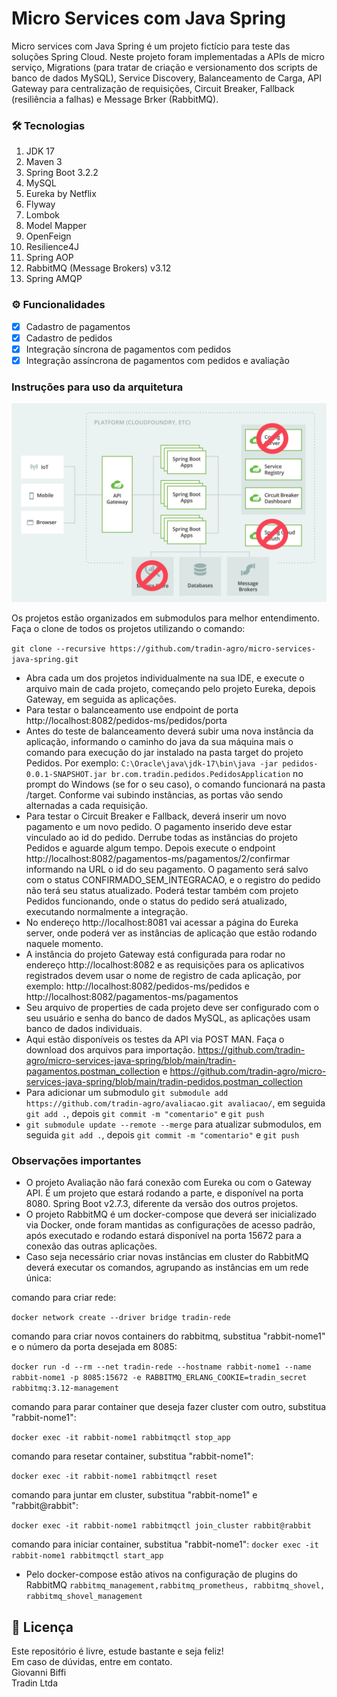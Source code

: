 # Micro Services com Java Spring

Micro services com Java Spring é um projeto fictício para teste das soluções Spring Cloud.
Neste projeto foram implementadas a APIs de micro serviço, Migrations (para tratar de criação
e versionamento dos scripts de banco de dados MySQL), Service Discovery, Balanceamento de Carga,
API Gateway para centralização de requisições, Circuit Breaker, Fallback (resiliência a falhas) e
Message Brker (RabbitMQ).

### 🛠 Tecnologias
1. JDK 17
2. Maven 3
3. Spring Boot 3.2.2
4. MySQL
5. Eureka by Netflix
6. Flyway
7. Lombok
8. Model Mapper
9. OpenFeign
10. Resilience4J
11. Spring AOP
12. RabbitMQ (Message Brokers) v3.12
13. Spring AMQP

### ⚙️ Funcionalidades

- [x] Cadastro de pagamentos
- [x] Cadastro de pedidos
- [x] Integração síncrona de pagamentos com pedidos
- [x] Integração assíncrona de pagamentos com pedidos e avaliação

### Instruções para uso da arquitetura

![alt text](arquitetura-spring-cloud-projeto-ms.png)

Os projetos estão organizados em submodulos para melhor entendimento. Faça o clone de todos
os projetos utilizando o comando:

```git clone --recursive https://github.com/tradin-agro/micro-services-java-spring.git```

- Abra cada um dos projetos individualmente na sua IDE, e execute o arquivo main de cada projeto,
começando pelo projeto Eureka, depois Gateway, em seguida as aplicações.
- Para testar o balanceamento use endpoint de porta http://localhost:8082/pedidos-ms/pedidos/porta
- Antes do teste de balanceamento deverá subir uma nova instância da aplicação, informando 
o caminho do java da sua máquina mais o comando para execução do jar instalado na pasta target do projeto Pedidos.
Por exemplo: ```C:\Oracle\java\jdk-17\bin\java -jar pedidos-0.0.1-SNAPSHOT.jar br.com.tradin.pedidos.PedidosApplication```
no prompt do Windows (se for o seu caso), o comando funcionará na pasta /target. Conforme vai
subindo instâncias, as portas vão sendo alternadas a cada requisição.
- Para testar o Circuit Breaker e Fallback, deverá inserir um novo pagamento e um novo pedido. O 
pagamento inserido deve estar vinculado ao id do pedido. Derrube todas as instâncias do projeto
Pedidos e aguarde algum tempo. Depois execute o endpoint http://localhost:8082/pagamentos-ms/pagamentos/2/confirmar
informando na URL o id do seu pagamento. O pagamento será salvo com o status CONFIRMADO_SEM_INTEGRACAO, e o 
registro do pedido não terá seu status atualizado. Poderá testar também com projeto Pedidos funcionando, onde
o status do pedido será atualizado, executando normalmente a integração.
- No endereço http://localhost:8081 vai acessar a página do Eureka server, onde poderá ver as
instâncias de aplicação que estão rodando naquele momento. 
- A instância do projeto Gateway está configurada para rodar no endereço http://localhost:8082 e as requisições
para os aplicativos registrados devem usar o nome de registro de cada aplicação, por exemplo: 
http://localhost:8082/pedidos-ms/pedidos e http://localhost:8082/pagamentos-ms/pagamentos
- Seu arquivo de properties de cada projeto deve ser configurado com o seu usuário e senha do 
banco de dados MySQL, as aplicações usam banco de dados individuais.
- Aqui estão disponíveis os testes da API via POST MAN. Faça o download dos arquivos para importação.
  https://github.com/tradin-agro/micro-services-java-spring/blob/main/tradin-pagamentos.postman_collection
e https://github.com/tradin-agro/micro-services-java-spring/blob/main/tradin-pedidos.postman_collection
- Para adicionar um submodulo ``` git submodule add https://github.com/tradin-agro/avaliacao.git avaliacao/ ```, em seguida
```git add .```, depois ```git commit -m "comentario"``` e ```git push```
- ```git submodule update --remote --merge``` para atualizar submodulos, em seguida ```git add .```, 
depois ```git commit -m "comentario"``` e ```git push```

### Observações importantes
- O projeto Avaliação não fará conexão com Eureka ou com o Gateway API. É um projeto que estará rodando
a parte, e disponível na porta 8080. Spring Boot v2.7.3, diferente da versão dos outros projetos.
- O projeto RabbitMQ é um docker-compose que deverá ser inicializado via Docker, onde foram mantidas as
configurações de acesso padrão, após executado e rodando estará disponível na porta 15672 para a conexão
das outras aplicações.
- Caso seja necessário criar novas instâncias em cluster do RabbitMQ deverá executar os comandos, agrupando
as instâncias em um rede única:

comando para criar rede:

```docker network create --driver bridge tradin-rede```

comando para criar novos containers do rabbitmq, substitua "rabbit-nome1" e o número da porta desejada em 8085:

```docker run -d --rm --net tradin-rede --hostname rabbit-nome1 --name rabbit-nome1 -p 8085:15672 -e RABBITMQ_ERLANG_COOKIE=tradin_secret rabbitmq:3.12-management```

comando para parar container que deseja fazer cluster com outro, substitua "rabbit-nome1":

```docker exec -it rabbit-nome1 rabbitmqctl stop_app```

comando para resetar container, substitua "rabbit-nome1":

```docker exec -it rabbit-nome1 rabbitmqctl reset```

comando para juntar em cluster, substitua "rabbit-nome1" e "rabbit@rabbit":

```docker exec -it rabbit-nome1 rabbitmqctl join_cluster rabbit@rabbit```

comando para iniciar container, substitua "rabbit-nome1":
```docker exec -it rabbit-nome1 rabbitmqctl start_app```

- Pelo docker-compose estão ativos na configuração de plugins do RabbitMQ ```rabbitmq_management,rabbitmq_prometheus, rabbitmq_shovel, rabbitmq_shovel_management```


## 📝 Licença

Este repositório é livre, estude bastante e seja feliz!<br/>
Em caso de dúvidas, entre em contato.<br/>
Giovanni Biffi<br/>
Tradin Ltda<br/>